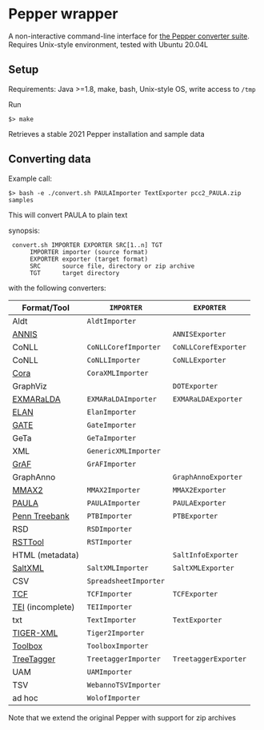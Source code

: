 
# Pepper wrapper

A non-interactive command-line interface for [the Pepper converter suite](https://corpus-tools.org/pepper).
Requires Unix-style environment, tested with Ubuntu 20.04L

## Setup

Requirements: Java >=1.8, make, bash, Unix-style OS, write access to `/tmp`

Run

    $> make

Retrieves a stable 2021 Pepper installation and sample data

## Converting data

Example call:

	$> bash -e ./convert.sh PAULAImporter TextExporter pcc2_PAULA.zip samples

This will convert PAULA to plain text

synopsis:

     convert.sh IMPORTER EXPORTER SRC[1..n] TGT
	      IMPORTER importer (source format)
	      EXPORTER exporter (target format)
	      SRC      source file, directory or zip archive
	      TGT      target directory

with the following converters:

|	Format/Tool	|	`IMPORTER`	|	`EXPORTER`	|
|	---	|	---	|	---	|
|	Aldt	|	`AldtImporter`	|		|
|	[ANNIS](https://corpus-tools.org/annis/)	|		|	`ANNISExporter`	|
|	CoNLL	|	`CoNLLCorefImporter`	|	`CoNLLCorefExporter`	|
|	CoNLL	|	`CoNLLImporter`	|	`CoNLLExporter`	|
|	[Cora](https://github.com/comphist/cora)	|	`CoraXMLImporter`	|		|
|	GraphViz	|		|	`DOTExporter`	|
|	[EXMARaLDA](https://exmaralda.org/)	|	`EXMARaLDAImporter`	|	`EXMARaLDAExporter`	|
|	[ELAN](https://www.mpi.nl/corpus/html/elan/)	|	`ElanImporter`	|		|
|	[GATE](https://gate.ac.uk/)	|	`GateImporter`	|		|
|	GeTa	|	`GeTaImporter`	|		|
|	XML	|	`GenericXMLImporter`	|		|
|	[GrAF](https://www.anc.org/software/anc-tool/)	|	`GrAFImporter`	|		|
|	GraphAnno	|		|	`GraphAnnoExporter`	|
|	[MMAX2](http://mmax2.net/)	|	`MMAX2Importer`	|	`MMAX2Exporter`	|
|	[PAULA](https://github.com/korpling/paula-xml)	|	`PAULAImporter`	|	`PAULAExporter`	|
|	[Penn Treebank](https://catalog.ldc.upenn.edu/docs/LDC95T7/cl93.html)	|	`PTBImporter`	|	`PTBExporter`	|
|	RSD	|	`RSDImporter`	|		|
|	[RSTTool](http://www.wagsoft.com/RSTTool/)	|	`RSTImporter`	|		|
|	HTML (metadata)	|		|	`SaltInfoExporter`	|
|	[SaltXML](https://github.com/korpling/salt)	|	`SaltXMLImporter`	|	`SaltXMLExporter`	|
|	CSV	|	`SpreadsheetImporter`	|		|
|	[TCF](https://weblicht.sfs.uni-tuebingen.de/weblichtwiki/index.php/The_TCF_Format)	|	`TCFImporter`	|	`TCFExporter`	|
|	[TEI](https://tei-c.org/) (incomplete)	|	`TEIImporter`	|		|
|	txt	|	`TextImporter`	|	`TextExporter`	|
|	[TIGER-XML](https://www.ims.uni-stuttgart.de/documents/ressourcen/werkzeuge/tigersearch/doc/html/TigerXML.html)	|	`Tiger2Importer`	|		|
|	[Toolbox](https://software.sil.org/toolbox/)	|	`ToolboxImporter`	|		|
|	[TreeTagger](https://www.cis.uni-muenchen.de/~schmid/tools/TreeTagger/)	|	`TreetaggerImporter`	|	`TreetaggerExporter`	|
|	UAM	|	`UAMImporter`	|		|
|	TSV	|	`WebannoTSVImporter`	|		|
|	ad hoc	|	`WolofImporter`	|		|

Note that we extend the original Pepper with support for zip archives
